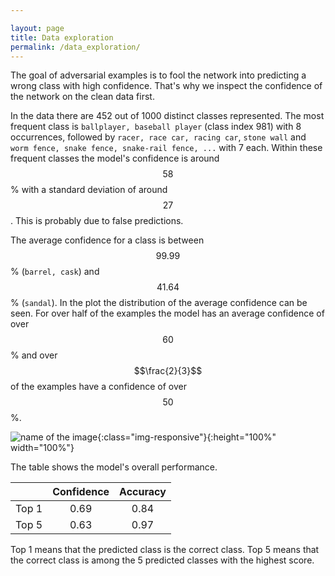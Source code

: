 ```yaml
---

layout: page
title: Data exploration
permalink: /data_exploration/
---
```


The goal of adversarial examples is to fool the network into predicting a wrong class with high confidence. That's why we inspect the confidence of the network on the clean data first.

In the data there are 452 out of 1000 distinct classes represented. The most frequent class is `ballplayer, baseball player` (class index 981) with 8 occurrences, followed by `racer, race car, racing car`, `stone wall` and `worm fence, snake fence, snake-rail fence, ...` with 7 each. Within these frequent classes the model's confidence is around $$58$$% with a standard deviation of around $$27$$. This is probably due to false predictions.

The average confidence for a class is between $$99.99$$% (`barrel, cask`) and $$41.64$$% (`sandal`). In the plot the distribution of the average confidence can be seen. For over half of the examples the model has an average confidence of over $$60$$% and over $$\frac{2}{3}$$ of the examples have a confidence of over $$50$$%.


![name of the image](/Adversarial_Examples_GANs/assets/Adversarial-Examples_Average-confidence-per-class.png){:class="img-responsive"}{:height="100%" width="100%"}


The table shows the model's overall performance.


|                | Confidence    |  Accuracy     |
| :------------- | :----------:  | :----------:  | 
|  Top 1         | 0.69          | 0.84          |
|  Top 5         | 0.63          | 0.97          |

Top 1 means that the predicted class is the correct class. Top 5 means that the correct class is among the 5 predicted classes with the highest score.
